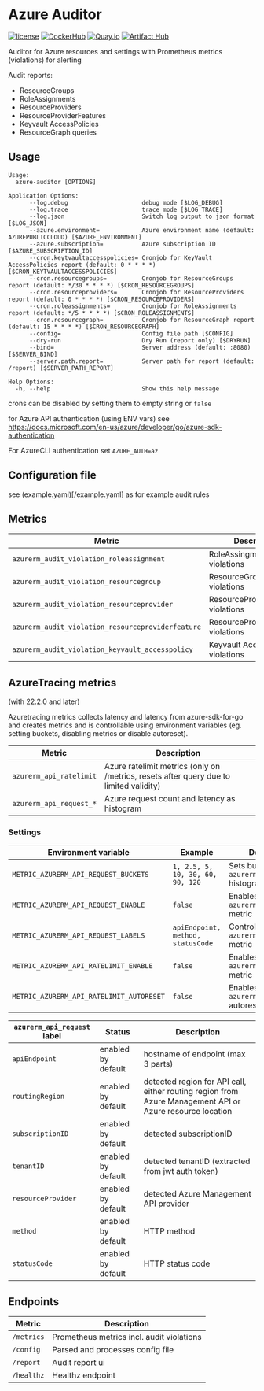 # Azure Auditor

[![license](https://img.shields.io/github/license/webdevops/azure-auditor.svg)](https://github.com/webdevops/azure-auditor/blob/master/LICENSE)
[![DockerHub](https://img.shields.io/badge/DockerHub-webdevops%2Fazure--auditor-blue)](https://hub.docker.com/r/webdevops/azure-auditor/)
[![Quay.io](https://img.shields.io/badge/Quay.io-webdevops%2Fazure--auditor-blue)](https://quay.io/repository/webdevops/azure-auditor)
[![Artifact Hub](https://img.shields.io/endpoint?url=https://artifacthub.io/badge/repository/azure-auditor)](https://artifacthub.io/packages/search?repo=azure-auditor)

Auditor for Azure resources and settings with Prometheus metrics (violations) for alerting

Audit reports:

- ResourceGroups
- RoleAssignments
- ResourceProviders
- ResourceProviderFeatures
- Keyvault AccessPolicies
- ResourceGraph queries

## Usage

```
Usage:
  azure-auditor [OPTIONS]

Application Options:
      --log.debug                     debug mode [$LOG_DEBUG]
      --log.trace                     trace mode [$LOG_TRACE]
      --log.json                      Switch log output to json format [$LOG_JSON]
      --azure.environment=            Azure environment name (default: AZUREPUBLICCLOUD) [$AZURE_ENVIRONMENT]
      --azure.subscription=           Azure subscription ID [$AZURE_SUBSCRIPTION_ID]
      --cron.keytvaultaccesspolicies= Cronjob for KeyVault AccessPolicies report (default: 0 * * * *) [$CRON_KEYTVAULTACCESSPOLICIES]
      --cron.resourcegroups=          Cronjob for ResourceGroups report (default: */30 * * * *) [$CRON_RESOURCEGROUPS]
      --cron.resourceproviders=       Cronjob for ResourceProviders report (default: 0 * * * *) [$CRON_RESOURCEPROVIDERS]
      --cron.roleassignments=         Cronjob for RoleAssignments report (default: */5 * * * *) [$CRON_ROLEASSIGNMENTS]
      --cron.resourcegraph=           Cronjob for ResourceGraph report (default: 15 * * * *) [$CRON_RESOURCEGRAPH]
      --config=                       Config file path [$CONFIG]
      --dry-run                       Dry Run (report only) [$DRYRUN]
      --bind=                         Server address (default: :8080) [$SERVER_BIND]
      --server.path.report=           Server path for report (default: /report) [$SERVER_PATH_REPORT]

Help Options:
  -h, --help                          Show this help message
```

crons can be disabled by setting them to empty string or `false`

for Azure API authentication (using ENV vars)
see https://docs.microsoft.com/en-us/azure/developer/go/azure-sdk-authentication

For AzureCLI authentication set `AZURE_AUTH=az`

## Configuration file

see (example.yaml)[/example.yaml] as for example audit rules

## Metrics

| Metric                                            | Description                        |
|---------------------------------------------------|------------------------------------|
| `azurerm_audit_violation_roleassignment`          | RoleAssingment violations          |
| `azurerm_audit_violation_resourcegroup`           | ResourceGroup violations           |
| `azurerm_audit_violation_resourceprovider`        | ResourceProvider violations        |
| `azurerm_audit_violation_resourceproviderfeature` | ResourceProviderFeature violations |
| `azurerm_audit_violation_keyvault_accesspolicy`   | Keyvault AccessPolicy violations   |

## AzureTracing metrics

(with 22.2.0 and later)

Azuretracing metrics collects latency and latency from azure-sdk-for-go and creates metrics and is controllable using
environment variables (eg. setting buckets, disabling metrics or disable autoreset).

| Metric                                   | Description                                                                            |
|------------------------------------------|----------------------------------------------------------------------------------------|
| `azurerm_api_ratelimit`                  | Azure ratelimit metrics (only on /metrics, resets after query due to limited validity) |
| `azurerm_api_request_*`                  | Azure request count and latency as histogram                                           |

### Settings

| Environment variable                     | Example                            | Description                                                    |
|------------------------------------------|------------------------------------|----------------------------------------------------------------|
| `METRIC_AZURERM_API_REQUEST_BUCKETS`     | `1, 2.5, 5, 10, 30, 60, 90, 120`   | Sets buckets for `azurerm_api_request` histogram metric        |
| `METRIC_AZURERM_API_REQUEST_ENABLE`      | `false`                            | Enables/disables `azurerm_api_request_*` metric                |
| `METRIC_AZURERM_API_REQUEST_LABELS`      | `apiEndpoint, method, statusCode`  | Controls labels of `azurerm_api_request_*` metric              |
| `METRIC_AZURERM_API_RATELIMIT_ENABLE`    | `false`                            | Enables/disables `azurerm_api_ratelimit` metric                |
| `METRIC_AZURERM_API_RATELIMIT_AUTORESET` | `false`                            | Enables/disables `azurerm_api_ratelimit` autoreset after fetch |

| `azurerm_api_request` label | Status             | Description                                                                                              |
|-----------------------------|--------------------|----------------------------------------------------------------------------------------------------------|
| `apiEndpoint`               | enabled by default | hostname of endpoint (max 3 parts)                                                                       |
| `routingRegion`             | enabled by default | detected region for API call, either routing region from Azure Management API or Azure resource location |
| `subscriptionID`            | enabled by default | detected subscriptionID                                                                                  |
| `tenantID`                  | enabled by default | detected tenantID (extracted from jwt auth token)                                                        |
| `resourceProvider`          | enabled by default | detected Azure Management API provider                                                                   |
| `method`                    | enabled by default | HTTP method                                                                                              |
| `statusCode`                | enabled by default | HTTP status code                                                                                         |

## Endpoints

| Metric     | Description                               |
|------------|-------------------------------------------|
| `/metrics` | Prometheus metrics incl. audit violations |
| `/config`  | Parsed and processes config file          |
| `/report`  | Audit report ui                           |
| `/healthz` | Healthz endpoint                          |
